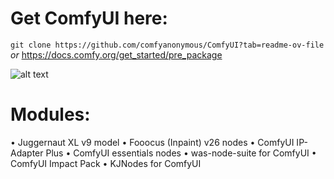 # Get ComfyUI here:
```git clone https://github.com/comfyanonymous/ComfyUI?tab=readme-ov-file```
_or_
https://docs.comfy.org/get_started/pre_package

![alt text](https://github.com/Aaryan015/ComfyUI-WorkFlow/blob/main/ui.png?raw=true)

# Modules:
• Juggernaut XL v9 model
• Fooocus (Inpaint) v26 nodes
• ComfyUI IP-Adapter Plus
• ComfyUI essentials nodes
• was-node-suite for ComfyUI
• ComfyUI Impact Pack
• KJNodes for ComfyUI
 
